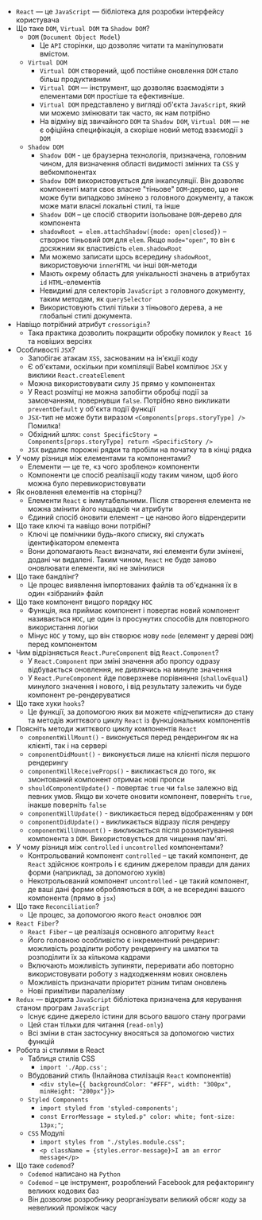 * `React` — це `JavaScript` — бібліотека для розробки інтерфейсу користувача
* Що таке `DOM`, `Virtual DOM` та `Shadow DOM`?
    * `DOM` (`Document Object Model`)
      * Це `API` сторінки, що дозволяє читати та маніпулювати вмістом.
    * `Virtual DOM`
      * `Virtual DOM` створений, щоб постійне оновлення `DOM` стало більш продуктивним
      * `Virtual DOM` — інструмент, що дозволяє взаємодіяти з елементами `DOM` простіше та ефективніше. 
      * `Virtual DOM` представлено у вигляді об'єкта `JavaScript`, який ми можемо змінювати так часто, як нам потрібно
      * На відміну від звичайного `DOM` та `Shadow DOM`, `Virtual DOM` — не є офіційна специфікація, а скоріше новий метод взаємодії з `DOM`
    * `Shadow DOM`
      * `Shadow DOM` - це браузерна технологія, призначена, головним чином, для визначення області видимості змінних та `CSS` у вебкомпонентах
      * `Shadow DOM` використовується для інкапсуляції. Він дозволяє компоненті мати своє власне "тіньове" `DOM`-дерево, що не може бути випадково змінено з головного документу, а також може мати власні локальні стилі, та інше
      * `Shadow DOM` – це спосіб створити ізольоване `DOM`-дерево для компонента
      * `shadowRoot = elem.attachShadow({mode: open|closed})` – створює тіньовий `DOM` для `elem`. Якщо `mode="open"`, то він є досяжним як властивість `elem.shadowRoot`
      * Ми можемо записати щось всередину `shadowRoot`, використовуючи `innerHTML` чи інші `DOM`-методи
      * Мають окрему область для унікальності значень в атрибутах `id` `HTML`-елементів
      * Невидимі для селекторів `JavaScript` з головного документу, таким методам, як `querySelector`
      * Використовують стилі тільки з тіньового дерева, а не глобальні стилі документа.
* Навіщо потрібний атрибут `crossorigin`?
  * Така практика дозволить покращити обробку помилок у `React 16` та новіших версіях
* Особливості `JSX`?
  * Запобігає атакам `XSS`, заснованим на ін'єкції коду
  * Є об'єктами, оскільки при компіляції Babel компілює `JSX` у виклики `React.createElement`
  * Можна використовувати силу `JS` прямо у компонентах
  * У React розмітці не можна запобігти обробці події за замовчанням, повернувши `false`. Потрібно явно викликати `preventDefault` у об'єкта події функції
  * `JSX`-тип не може бути виразом `<Components[props.storyType] />` Помилка!
  * Обхідний шлях: `const SpecificStory = Components[props.storyType] return <SpecificStory />`
  * `JSX` видаляє порожні рядки та пробіли на початку та в кінці рядка
* У чому різниця між елементами та компонентами?
  * Елементи — це те, «з чого зроблено» компоненти
  * Компоненти це спосіб реалізації коду таким чином, щоб його можна було перевикористовувати
* Як оновлення елементів на сторінці?
  * Елементи `React` є іммутабельними. Після створення елемента не можна змінити його нащадків чи атрибути
  * Єдиний спосіб оновити елемент – це наново його відрендерити
* Що таке ключі та навіщо вони потрібні?
  * Ключі це помічники будь-якого списку, які служать ідентифікатором елемента
  * Вони допомагають `React` визначати, які елементи були змінені, додані чи видалені. Таким чином, `React` не буде заново оновлювати елементи, які не змінилися
* Що таке бандлінг?
  * Це процес виявлення імпортованих файлів та об'єднання їх в один «зібраний» файл
* Що таке компонент вищого порядку `HOC`
  * Функція, яка приймає компонент і повертає новий компонент називається `HOC`, це один із просунутих способів для повторного використання логіки
  * Мінус `HOC` у тому, що він створює нову `node` (елемент у дереві `DOM`) перед компонентом
* Чим відрізняється `React.PureComponent` від `React.Component`?
  * У `React.Component` при зміні значення або пропсу одразу відбувається оновлення, не дивлячись на минуле значення
  * У `React.PureComponent` йде поверхневе порівняння (`shallowEqual`) минулого значення і нового, і від результату залежить чи буде компонент ре-рендеруватися
* Що таке хуки `hooks`?
  * Це функції, за допомогою яких ви можете «підчепитися» до стану та методів життєвого циклу `React` із функціональних компонентів
* Поясніть методи життєвого циклу компонентів `React`
  * `componentWillMount()` - виконується перед рендерингом як на клієнті, так і на сервері
  * `componentDidMount()` - виконується лише на клієнті після першого рендерингу
  * `componentWillReceiveProps()` - викликається до того, як змонтований компонент отримає нові пропси
  * `shouldComponentUpdate()` - повертає `true` чи `false` залежно від певних умов. Якщо ви хочете оновити компонент, поверніть `true`, інакше поверніть `false`
  * `componentWillUpdate()` - викликається перед відображенням у `DOM`
  * `componentDidUpdate()` - викликається відразу після рендеру
  * `componentWillUnmount()` - викликається після розмонтування компонента з `DOM`. Використовується для чищення пам'яті.
* У чому різниця між `controlled` і `uncontrolled` компонентами?
  * Контрольований компонент `controlled` – це такий компонент, де `React` здійснює контроль і є єдиним джерелом правди для даних форми (наприклад, за допомогою хуків)
  * Некотрольований компонент `uncontrolled` - це такий компонент, де ваші дані форми обробляються в `DOM`, а не всередині вашого компонента (прямо в `jsx`)
* Що таке `Reconciliation`?
  * Це процес, за допомогою якого `React` оновлює `DOM`
* `React Fiber`?
  * `React Fiber` – це реалізація основного алгоритму `React`
  * Його головною особливістю є інкрементний рендеринг: можливість розділити роботу рендерингу на шматки та розподілити їх за кількома кадрами
  * Включають можливість зупиняти, переривати або повторно використовувати роботу з надходженням нових оновлень
  * Можливість призначати пріоритет різним типам оновлень
  * Нові примітиви паралелізму
* `Redux` — відкрита `JavaScript` бібліотека призначена для керування станом програм `JavaScript`
  * Існує єдине джерело істини для всього вашого стану програми
  * Цей стан тільки для читання (`read-only`)
  * Всі зміни в стан застосунку вносяться за допомогою чистих функцій
* Робота зі стилями в React
  * Таблиця стилів CSS
    * `import './App.css';`
  * Вбудований стиль (Інлайнова стилізація `React` компонентів)
    *  `<div style={{ backgroundColor: "#FFF", width: "300px", minHeight: "200px"}}>`
  * `Styled Components`
    * `import styled from 'styled-components';`
    * `const ErrorMessage = styled.p" color: white; font-size: 13px;"`;
  * `CSS` Модулі
    * `import styles from "./styles.module.css";`
    * `<p className = {styles.error-message}>I am an error message</p>`
* Що таке `codemod`?
  * `Codemod` написано на `Python`
  * `Codemod` – це інструмент, розроблений Facebook для рефакторингу великих кодових баз
  * Він дозволяє розробнику реорганізувати великий обсяг коду за невеликий проміжок часу
